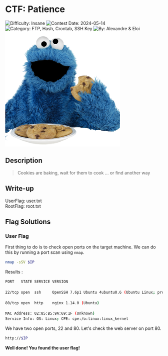 # CTF: Patience


![Difficulty: Insane](https://img.shields.io/badge/difficulty-insane-%23d752ff)
![Contest Date: 2024-05-14](https://img.shields.io/badge/contest%20date-2024--05--14-informational)
![Category: FTP, Hash, Crontab, SSH Key](https://img.shields.io/badge/category-ftp,hash,crontab,sshkey-%237159c1)
![By: Alexandre & Eloi](https://img.shields.io/badge/by-Alexandre%20%26%20Eloi-%23f9a03c)  
![alt text](img/patience.png)
## Description

> Cookies are baking, wait for them to cook ... or find another way

## Write-up

UserFlag: user.txt  
RootFlag: root.txt

## Flag Solutions

### User Flag

First thing to do is to check open ports on the target machine. We can do this by running a port scan using `nmap`.

```bash
nmap -sSV $IP
```

Results : 
```bash
PORT   STATE SERVICE VERSION

22/tcp open  ssh     OpenSSH 7.6p1 Ubuntu 4ubuntu0.6 (Ubuntu Linux; protocol 2.0)

80/tcp open  http    nginx 1.14.0 (Ubuntu)

MAC Address: 02:85:B5:9A:69:1F (Unknown)
Service Info: OS: Linux; CPE: cpe:/o:linux:linux_kernel
```

We have two open ports, 22 and 80. Let's check the web server on port 80.

```bash
http://$IP
```



**Well done! You found the user flag!**

